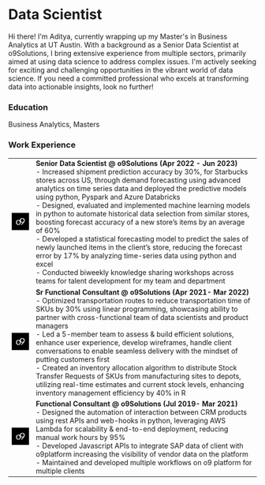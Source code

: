 # Data Scientist

Hi there! I'm Aditya, currently wrapping up my Master's in Business Analytics at UT Austin. With a background as a Senior Data Scientist at o9Solutions, I bring extensive experience from multiple sectors, primarily aimed at using data science to address complex issues. 
I'm actively seeking for exciting and challenging opportunities in the vibrant world of data science. If you need a committed professional who excels at transforming data into actionable insights, look no further!

### Education
Business Analytics, Masters

### Work Experience

<style>
  img {
    max-width: 100%;
    height: auto;
  }
</style>

<table>
  <tr>
    <td><img src="assets/o9_logo.png" alt="o9 Logo" width="150" height="150"></td>
      <td>
      <strong>Senior Data Scientist @ o9Solutions (Apr 2022 - Jun 2023)</strong><br>
    - Increased shipment prediction accuracy by 30%, for Starbucks stores across US, through demand forecasting using advanced analytics on time series data and deployed the predictive models using python, Pyspark and Azure Databricks<br>
    - Designed, evaluated and implemented machine learning models in python to automate historical data selection from similar stores, boosting forecast accuracy of a new store’s items by an average of 60% <br>
    - Developed a statistical forecasting model to predict the sales of newly launched items in the client’s store, reducing the forecast error by 17% by analyzing time-series data using python and excel<br>
    - Conducted biweekly knowledge sharing workshops across teams for talent development for my team and department
    </td>
  </tr>
  <tr>
    <td><img src="assets/o9_logo.png" alt="o9 Logo" width="150" height="150"></td>
    <td>
    <strong>Sr Functional Consultant @ o9Solutions (Apr 2021- Mar 2022)</strong><br>
    - Optimized transportation routes to reduce transportation time of SKUs by 30% using linear programming, showcasing ability to partner with cross-functional team of data scientists and product managers<br>
    - Led a 5-member team to assess & build efficient solutions, enhance user experience, develop wireframes, handle client conversations to enable seamless delivery with the mindset of putting customers first<br>
    - Created an inventory allocation algorithm to distribute Stock Transfer Requests of SKUs from manufacturing sites to depots, utilizing real-time estimates and current stock levels, enhancing inventory management efficiency by 40% in R 
  </td>
    </tr>
  <tr>
    <td><img src="assets/o9_logo.png" alt="o9 Logo" width="150" height="150"></td>
    <td>
    <strong>Functional Consultant @ o9Solutions (Jul 2019- Mar 2021)</strong><br>
    -	Designed the automation of interaction between CRM products using rest APIs and web-hooks in python, leveraging AWS Lambda for scalability & end-to-end deployment, reducing manual work hours by 95%<br>
    -	Developed Javascript APIs to integrate SAP data of client with o9platform increasing the visibility of vendor data on the platform<br>
    -	Maintained and developed multiple workflows on o9 platform for multiple clients
    </td>
  </tr>
    </table>



